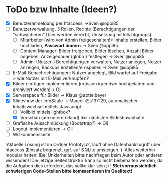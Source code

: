 ToDo bzw Inhalte (Ideen?)
=========================

- [x] Benutzeranmeldung per htaccess ->Sven @oppi85
- [ ] Benutzerverwaltung, 3 Rollen, Rechte (Berechtigungen der "schwächeren" User werden vererbt, Umsetzung mittels htgroups):
  - [ ] Mitarbeiter (wird von Admin freigeschalten!): Inhalte erstellen, Bilder hochladen, **Passwort ändern** -> Sven @oppi85
  - [ ] Content Manager: Bilder freigeben, Bilder löschen, Anzahl Bilder angeben, Anzeigedauer (global) festlegen -> Sven @oppi85
  - [ ] Admin: (Nutzer-) Berechtigungen verwalten, Nutzer anlegen, Nutzer anzeigen, Backups erstellen/einspielen -> Sven @oppi85
- [ ] E-Mail-Benachrichtigungen: Nutzer angelegt, Bild wartet auf Freigabe --> wie Nutzer mit E-Mail verknüpfen?
- [x] Bilder einfügen implementieren (müssen irgendwo hochgeladen und archiviert werden)-> Oli
- [x] Serverspace für Bilder -> Klaus @zottelbeyer
- [x] Slideshow der InfoSäule -> Marcel @s137129, automatischer Inhaltswechsel mittels Javascript 
  - [ ] Vollbild mittels lightbox?
  - [x] Vorschau (am unteren Rand) der nächsten Slideshowinhalte
- [ ] Grafische Ausschmückung (Bootstrap?) -> Oli
- [ ] Logout implementieren -> Oli
- [ ] Willkommensseite

!Aktuelle Lösung ist im Ordner Prototyp2, läuft ohne Datenbankzugriff über htaccess (Einsatz begrenzt, ggf. auf SQLite umsteigen..)
!Alles weiterhin modular halten!
!Bei Unklarheiten bitte nachfragen beim Autor oder anderen wissenden!
!Die jetzige Seitenstruktur kann so nicht beibehalten werden, da die Aufgaben dies erfordern, das sollte klar sein ;) !
**!Bei vorraussichtlich schwierigen Code-Stellen bitte kommentieren im Quelltext!**
